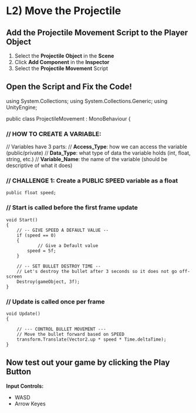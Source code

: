 # L2) Move the Projectile

## Add the Projectile Movement Script to the Player Object

1. Select the **Projectile Object** in the **Scene**
2. Click **Add Component** in the **Inspector**
3. Select the **Projectile Movement** Script

## Open the Script and Fix the Code!

using System.Collections;
using System.Collections.Generic;
using UnityEngine;

public class ProjectileMovement : MonoBehaviour
{

### // HOW TO CREATE A VARIABLE:

// Variables have 3 parts:
// **Access_Type**: how we can access the variable (public/private)
// **Data_Type**: what type of data the variable holds (int, float, string, etc.)
// **Variable_Name**: the name of the variable (should be descriptive of what it does)

### // CHALLENGE 1: Create a PUBLIC SPEED variable as a float

    public float speed;

### // Start is called before the first frame update

    void Start()
    {
    	// -- GIVE SPEED A DEFAULT VALUE --
    	if (speed == 0)
    	{
        	    // Give a Default value
    	    speed = 5f;
    	}
     
        // -- SET BULLET DESTROY TIME --
        // Let's destroy the bullet after 3 seconds so it does not go off-screen
        Destroy(gameObject, 3f);
    }

### // Update is called once per frame

    void Update()
    {

        // --- CONTROL BULLET MOVEMENT --- 
        // Move the bullet forward based on SPEED
        transform.Translate(Vector2.up * speed * Time.deltaTime);
    }

## Now test out your game by clicking the Play Button

**Input Controls:**

- WASD
- Arrow Keyes
